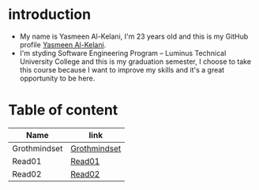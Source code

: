 # introduction
* My name is Yasmeen Al-Kelani, I'm 23 years old and this is my GitHub profile [Yasmeen Al-Kelani](https://github.com/YasmeenKelani).
* I'm styding Software Engineering Program – Luminus Technical University College and this is my graduation semester, I choose to take this course because I want to improve my skills and it's a great opportunity to be here. 
# Table of content 


Name | link
------------ | -------------
Grothmindset | [Grothmindset](https://yasmeenkelani.github.io/reading-notes/Grothmindset)
Read01 |[Read01](https://yasmeenkelani.github.io/reading-notes/Read01)
Read02 |[Read02]()